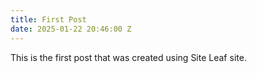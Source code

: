 ```yaml
---
title: First Post
date: 2025-01-22 20:46:00 Z
---
```


This is the first post that was created using Site Leaf site.